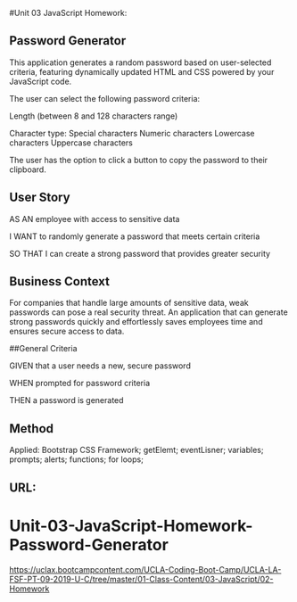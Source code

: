 #Unit 03 JavaScript Homework: 


## Password Generator

This application generates a random password based on user-selected criteria, featuring dynamically updated HTML and CSS powered by your JavaScript code.

The user can select the following password criteria:

Length (between 8 and 128 characters range)

Character type:
    Special characters
    Numeric characters
    Lowercase characters
    Uppercase characters

The user has the option to click a button to copy the password to their clipboard.


## User Story

AS AN employee with access to sensitive data

I WANT to randomly generate a password that meets certain criteria

SO THAT I can create a strong password that provides greater security


## Business Context

For companies that handle large amounts of sensitive data, weak passwords can pose a real security threat. An application that can generate strong passwords quickly and effortlessly saves employees time and ensures secure access to data.


##General Criteria

GIVEN that a user needs a new, secure password

WHEN prompted for password criteria

THEN a password is generated


## Method

Applied:
    Bootstrap CSS Framework; 
    getElemt;
    eventLisner;
    variables;
    prompts;
    alerts;
    functions;
    for loops;

## URL:


# Unit-03-JavaScript-Homework-Password-Generator
https://uclax.bootcampcontent.com/UCLA-Coding-Boot-Camp/UCLA-LA-FSF-PT-09-2019-U-C/tree/master/01-Class-Content/03-JavaScript/02-Homework
